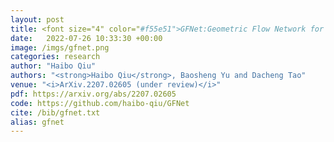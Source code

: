```yaml
---
layout: post
title: <font size="4" color="#f55e51">GFNet:Geometric Flow Network for 3D Point Cloud Semantic Segmentation</font>
date:   2022-07-26 10:33:30 +00:00
image: /imgs/gfnet.png
categories: research
author: "Haibo Qiu"
authors: "<strong>Haibo Qiu</strong>, Baosheng Yu and Dacheng Tao"
venue: "<i>ArXiv.2207.02605 (under review)</i>"
pdf: https://arxiv.org/abs/2207.02605
code: https://github.com/haibo-qiu/GFNet
cite: /bib/gfnet.txt
alias: gfnet
---
```


